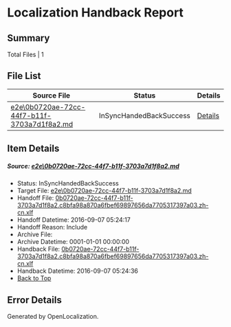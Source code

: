 # <a name='report-top'></a> Localization Handback Report

## Summary
 Total Files | 1

## File List
 Source File | Status | Details 
 ----------- | ------ | ------- 
 [e2e\0b0720ae-72cc-44f7-b11f-3703a7d1f8a2.md](https://github.com/OpenLocalizationTestOrg/ol-test0/blob/6128befbed7af034b58311d97b2ed22ddbf3a954/e2e/0b0720ae-72cc-44f7-b11f-3703a7d1f8a2.md) | InSyncHandedBackSuccess | [Details](#f215bf68f502104d38cdb50e4b3b8e0d9b7c91511)

## Item Details
##### <a name='f215bf68f502104d38cdb50e4b3b8e0d9b7c91511'></a> Source: [e2e\0b0720ae-72cc-44f7-b11f-3703a7d1f8a2.md](https://github.com/OpenLocalizationTestOrg/ol-test0/blob/6128befbed7af034b58311d97b2ed22ddbf3a954/e2e/0b0720ae-72cc-44f7-b11f-3703a7d1f8a2.md)
* Status: InSyncHandedBackSuccess
* Target File: [e2e\0b0720ae-72cc-44f7-b11f-3703a7d1f8a2.md](https://github.com/OpenLocalizationTestOrg/ol-test0-zhcn/blob/8848c6e1a2afccca7025ee6ffa55c8adba2f09d1/e2e/0b0720ae-72cc-44f7-b11f-3703a7d1f8a2.md)
* Handoff File: [0b0720ae-72cc-44f7-b11f-3703a7d1f8a2.c8bfa98a870a6fbef69897656da7705317397a03.zh-cn.xlf](https://github.com/OpenLocalizationTestOrg/ol-test0-handoff/blob/2163bf978d07c79df7a3401383b54f4bf847c692/ol-handoff/OpenLocalizationTestOrg/ol-test0-zhcn/ci/ht/0b0720ae-72cc-44f7-b11f-3703a7d1f8a2.c8bfa98a870a6fbef69897656da7705317397a03.zh-cn.xlf)
* Handoff Datetime: 2016-09-07 05:24:17
* Handoff Reason: Include
* Archive File: 
* Archive Datetime: 0001-01-01 00:00:00
* Handback File: [0b0720ae-72cc-44f7-b11f-3703a7d1f8a2.c8bfa98a870a6fbef69897656da7705317397a03.zh-cn.xlf](https://github.com/OpenLocalizationTestOrg/ol-test0-handback/blob/b1ea48af192e9f8c584b158a787164b6eeb85c59/ol-handback/OpenLocalizationTestOrg/ol-test0-zhcn/ci/ht/0b0720ae-72cc-44f7-b11f-3703a7d1f8a2.c8bfa98a870a6fbef69897656da7705317397a03.zh-cn.xlf)
* Handback Datetime: 2016-09-07 05:24:36
* [Back to Top](#report-top)


## Error Details

Generated by OpenLocalization.
